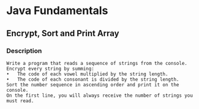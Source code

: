 # Java Fundamentals

## Encrypt, Sort and Print Array

### Description

    Write a program that reads a sequence of strings from the console. Encrypt every string by summing: 
    •	The code of each vowel multiplied by the string length. 
    •	The code of each consonant is divided by the string length. 
    Sort the number sequence in ascending order and print it on the console. 
    On the first line, you will always receive the number of strings you must read.
